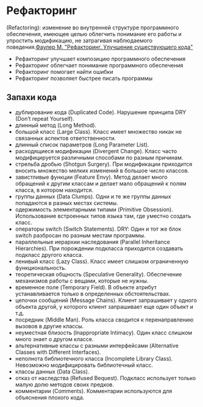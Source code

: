# Рефакторинг 
(Refactoring): изменение во внутренней структуре программного обеспечения, имеющее целью облегчить понимание его работы и упростить модификацию, не затрагивая наблюдаемого поведения.[Фаулер М. "Рефакторинг. Улучшение существующего кода"](https://github.com/olgmina/SWEngineering-technics.github.io/blob/beefef0b8ec56610843e780f33ff0c74db4f5da0/Refactoring/Martin_Fauler_-_Refaktoring_Uluchshenie_suschestvu.pdf)
- Рефакторинг улучшает композицию программного обеспечения
- Рефакторинг облегчает понимание программного обеспечения
- Рефакторинг помогает найти ошибки
- Рефакторинг позволяет быстрее писать программы

## Запахи кода
  - дублирование кода (Duplicated Code). Нарушение принципа DRY (Don’t repeat Yourself).
  - длинный метод (Long Method).
  - большой класс (Large Class). Класс имеет множество никак не связанных аспектов ответственности.
  - длинный список параметров (Long Parameter List).
  - расходящиеся модификации (Divergent Change). Класс часто модифицируется различными способами по разным причинам.
  - стрельба дробью (Shotgun Surgery). При модификации приходится вносить множество мелких изменений в большое число классов.
  - завистливые функции (Feature Envy). Метод делает много обращений к другим классам и делает мало обращений к полям класса, в котором находится.
  - группы данных (Data Clumps). Одни и те же группы данных попадаются в разных местах системы.
  - одержимость элементарными типами (Primitive Obsession). Использование встроенных типов языка там, где уместно создать класс.
  - операторы switch (Switch Statements). DRY: Один и тот же блок switch разбросан по разным местам программы.
  - параллельные иерархии наследования (Parallel Inheritance Hierarchies). При порождении подкласса приходится создавать подкласс другого класса.
  - ленивый класс (Lazy Class). Класс имеет слишком ограниченную функциональность.
  - теоретическая общность (Speculative Generality). Обеспечение механизмов работы с вещами, которые не нужны.
  - временное поле (Temporary Field). В объекте атрибут устанавливается только в определенных обстоятельствах.
  - цепочки сообщений (Message Chains). Клиент запрашивает у одного объекта другой, у которого клиент запрашивает еще один объект и т.д.
  - посредник (Middle Man). Роль класса сводится к перенаправлению вызовов в другие классы.
  - неуместная близость (Inappropriate Intimacy). Один класс слишком много знает о другом классе.
  - альтернативные классы с разными интерфейсами (Alternative Classes with Different Interfaces).
  - неполнота библиотечного класса (Incomplete Library Class). Невозможно модифицировать библиотечный класс.
  - классы данных (Data Class).
  - отказ от наследства (Refused Bequest). Подкласс использует только малую долю методов своих предков.
  - комментарии (Comments). Комментарии используются для объяснения плохого кода.
## 
